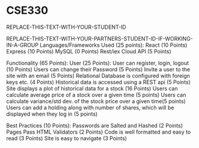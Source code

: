 # CSE330
REPLACE-THIS-TEXT-WITH-YOUR-STUDENT-ID

REPLACE-THIS-TEXT-WITH-YOUR-PARTNERS-STUDENT-ID-IF-WORKING-IN-A-GROUP
Languages/Frameworks Used (25 points):
React (10 Points)
Express (10 Points)
MySQL (0 Points)
Rest/iex Cloud API (5 Points)

Functionality (65 Points): 
User (25 Points):
User can register, login, logout (10 Points)
Users can change their Password (5 Points)
Invite a user to the site with an email (5 Points)
Relational Database is configured with foreign keys etc. (4 Points)
Historical data is accessed using a REST api (5 Points)
Site displays a plot of historical data for a stock (16 Points)
Users can calculate average price of a stock over a given time (5 points)
Users can calculate variance/std dev. of the stock price over a given time(5 points)
Users can add a holding along with number of shares, which will be displayed when they log in (5 points)

Best Practices (10 Points):
Passwords are Salted and Hashed (2 Points)
Pages Pass HTML Validators (2 Points)
Code is well formatted and easy to read (3 Points)
Site is easy to navigate (3 Points)
